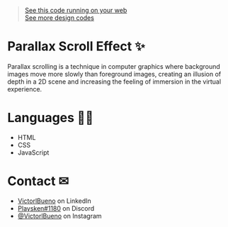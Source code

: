 ><a href="https://vlb-parallax-scroll-effect.netlify.app/" target="_blank">See this code running on your web</a></br>
><a href="https://github.com/stars/VictorlBueno/lists/design" target="_blank">See more design codes</a>

# Parallax Scroll Effect ✨
Parallax scrolling is a technique in computer graphics where background images move more slowly than foreground images, creating an illusion of depth in a 2D scene and increasing the feeling of immersion in the virtual experience.

# Languages 👨‍💻
<ul>
  <li>HTML</li>
  <li>CSS</li>
  <li>JavaScript</li>
</ul>
 
# Contact ✉
<ul>
<li><a href="https://www.linkedin.com/in/victorlbueno/" target="_blank">VictorlBueno</a> on LinkedIn</li>
<li><a href="discordapp.com/users/Playsken#1180" target="_blank">Playsken#1180</a> on Discord</li>
<li><a href="instagram.com/victorlbueno" target="_blank">@VictorlBueno</a> on Instagram</li></ul>
